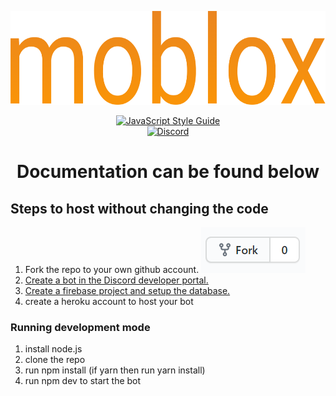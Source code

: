 <p align="center">
    <a href="https://discord.gg/gBTFE8r"><img src="/docs/moblox.png" alt="moblox bot" height="150" /></a>
</p>

<p align="center">
  <a href="https://standardjs.com"><img src="https://img.shields.io/badge/code_style-standard-brightgreen.svg" alt="JavaScript Style Guide"></a>
  <br>
  <a href="https://discord.gg/gBTFE8r"><img src="https://img.shields.io/discord/:701227494631538699" alt="Discord"></a>
</p>

<h1 align="center">Documentation can be found below</h1>

## Steps to host without changing the code

1. Fork the repo to your own github account.
   ![fork](./docs/fork.png)
1. [Create a bot in the Discord developer portal.](/docs/developer-portal.md)
1. [Create a firebase project and setup the database.](/docs/firebase.md)
1. create a heroku account to host your bot

### Running development mode

1. install node.js
1. clone the repo
1. run npm install (if yarn then run yarn install)
1. run npm dev to start the bot
